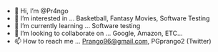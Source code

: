 - 👋 Hi, I’m @Pr4ngo
- 👀 I’m interested in ... Basketball, Fantasy Movies, Software Testing
- 🌱 I’m currently learning ... Software testing
- 💞️ I’m looking to collaborate on ... Google, Amazon, ETC...
- 📫 How to reach me ... Prango96@gmail.com, PGprango2 (Twitter)

<!---
Pr4ngo/Pr4ngo is a ✨ special ✨ repository because its `README.md` (this file) appears on your GitHub profile.
You can click the Preview link to take a look at your changes.
--->
